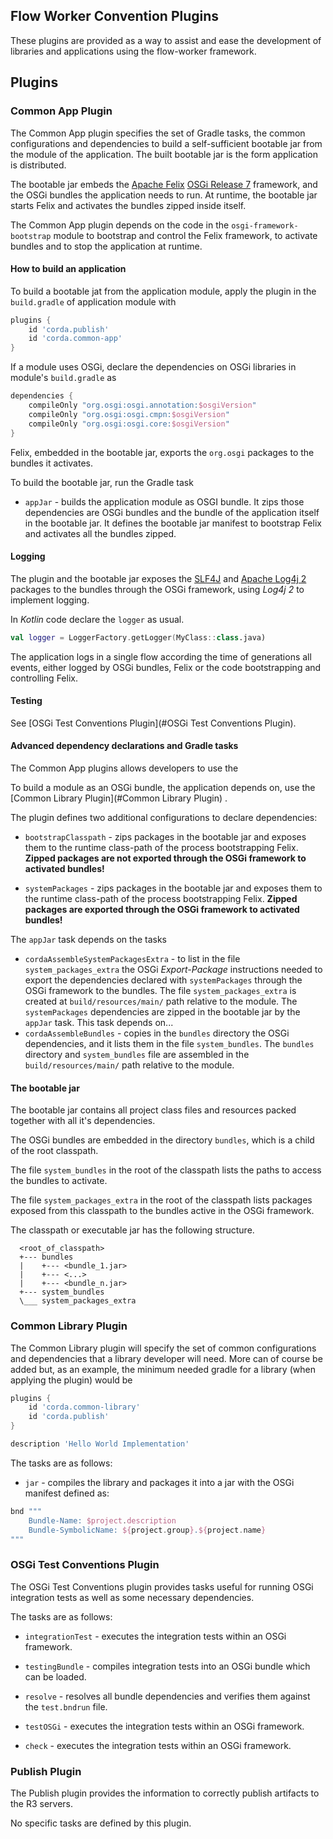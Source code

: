 ## Flow Worker Convention Plugins

These plugins are provided as a way to assist and ease the development of libraries and applications using the
flow-worker framework.

## Plugins

### Common App Plugin

The Common App plugin specifies the set of Gradle tasks, the common configurations and dependencies to build a
self-sufficient bootable jar from the module of the application. The built bootable jar is the form application is
distributed.

The bootable jar embeds the [Apache Felix](https://felix.apache.org/)
[OSGi Release 7](http://docs.osgi.org/specification/osgi.core/7.0.0/ch01.html) framework, and the OSGi bundles the
application needs to run. At runtime, the bootable jar starts Felix and activates the bundles zipped inside itself.

The Common App plugin depends on the code in the `osgi-framework-bootstrap` module to bootstrap and control
the Felix framework, to activate bundles and to stop the application at runtime.

#### How to build an application

To build a bootable jat from the application module, apply the plugin in the `build.gradle`
of application module with

```groovy
plugins {
    id 'corda.publish'
    id 'corda.common-app'
}
```

If a module uses OSGi, declare the dependencies on OSGi libraries in module's `build.gradle` as

```groovy
dependencies {
    compileOnly "org.osgi:osgi.annotation:$osgiVersion"
    compileOnly "org.osgi:osgi.cmpn:$osgiVersion"
    compileOnly "org.osgi:osgi.core:$osgiVersion"
}
```

Felix, embedded in the bootable jar, exports the `org.osgi` packages to the bundles it activates.

To build the bootable jar, run the Gradle task

* `appJar` - builds the application module as OSGI bundle. It zips those dependencies are OSGi bundles and the bundle of
  the application itself in the bootable jar. It defines the bootable jar manifest to bootstrap Felix and activates all
  the bundles zipped.

#### Logging

The plugin and the bootable jar exposes the [SLF4J](http://www.slf4j.org/) and
[Apache Log4j 2](https://logging.apache.org/log4j/2.x/) packages to the bundles through the OSGi framework, using *Log4j
2* to implement logging.

In *Kotlin* code declare the `logger` as usual.

```Kotlin
val logger = LoggerFactory.getLogger(MyClass::class.java)
```

The application logs in a single flow according the time of generations all events, either logged by OSGi bundles, Felix
or the code bootstrapping and controlling Felix.

#### Testing

See [OSGi Test Conventions Plugin](#OSGi Test Conventions Plugin).

#### Advanced dependency declarations and Gradle tasks

The Common App plugins allows developers to use the

To build a module as an OSGi bundle, the application depends on, use the [Common Library Plugin](#Common Library Plugin)
.

The plugin defines two additional configurations to declare dependencies:

* `bootstrapClasspath` - zips packages in the bootable jar and exposes them to the runtime class-path of the process
  bootstrapping Felix.
  **Zipped packages are not exported through the OSGi framework to activated bundles!**

* `systemPackages` - zips packages in the bootable jar and exposes them to the runtime class-path of the process
  bootstrapping Felix.
  **Zipped packages are exported through the OSGi framework to activated bundles!**

The `appJar` task depends on the tasks

* `cordaAssembleSystemPackagesExtra` - to list in the file `system_packages_extra`
  the OSGi *Export-Package* instructions needed to export the dependencies declared with `systemPackages` through the
  OSGi framework to the bundles.
  The file `system_packages_extra` is created at `build/resources/main/` path relative to
  the module. The `systemPackages` dependencies are zipped in the bootable jar by the `appJar` task. This task depends
  on...
* `cordaAssembleBundles` - copies in the `bundles` directory the OSGi dependencies, 
  and it lists them in the file `system_bundles`.
  The `bundles` directory and `system_bundles` file are assembled in the 
  `build/resources/main/` path relative to the module.

#### The bootable jar

The bootable jar contains all project class files and resources packed together with all it's dependencies.

The OSGi bundles are embedded in the directory `bundles`, which is a child of the root classpath.

The file `system_bundles` in the root of the classpath lists the paths to access the bundles to activate.

The file `system_packages_extra` in the root of the classpath lists packages exposed from this classpath to the
bundles active in the OSGi framework.

The classpath or executable jar has the following structure.
```
  <root_of_classpath>
  +--- bundles
  |    +--- <bundle_1.jar>
  |    +--- <...>
  |    +--- <bundle_n.jar>
  +--- system_bundles
  \___ system_packages_extra
```

### Common Library Plugin

The Common Library plugin will specify the set of common configurations and dependencies that a library developer will
need. More can of course be added but, as an example, the minimum needed gradle for a library (when applying the plugin)
would be

```groovy
plugins {
    id 'corda.common-library'
    id 'corda.publish'
}

description 'Hello World Implementation'
```

The tasks are as follows:

* `jar` - compiles the library and packages it into a jar with the OSGi manifest defined as:

```groovy
bnd """
    Bundle-Name: $project.description
    Bundle-SymbolicName: ${project.group}.${project.name}
"""
```

### OSGi Test Conventions Plugin

The OSGi Test Conventions plugin provides tasks useful for running OSGi integration tests as well as some necessary
dependencies.

The tasks are as follows:

* `integrationTest` - executes the integration tests within an OSGi framework.

* `testingBundle` - compiles integration tests into an OSGi bundle which can be loaded.

* `resolve` - resolves all bundle dependencies and verifies them against the `test.bndrun` file.

* `testOSGi` - executes the integration tests within an OSGi framework.

* `check` - executes the integration tests within an OSGi framework.

### Publish Plugin

The Publish plugin provides the information to correctly publish artifacts to the R3 servers.

No specific tasks are defined by this plugin.